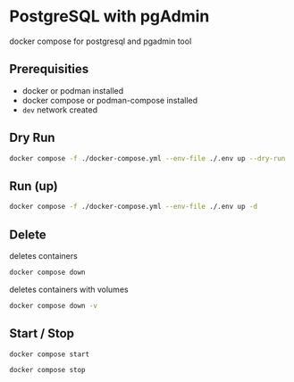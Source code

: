 # PostgreSQL with pgAdmin

docker compose for postgresql and pgadmin tool

## Prerequisities

- docker or podman installed
- docker compose or podman-compose installed
- `dev` network created

## Dry Run

```bash
docker compose -f ./docker-compose.yml --env-file ./.env up --dry-run
```

## Run (up)

```bash
docker compose -f ./docker-compose.yml --env-file ./.env up -d
```

## Delete

deletes containers

```bash
docker compose down
```

deletes containers with volumes

```bash
docker compose down -v
```

## Start / Stop

```bash
docker compose start
```

```bash
docker compose stop
```
